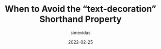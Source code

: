 ---
author: simevidas
date: 2022-02-25
permalink: false
publisher: css
tags:
  - css
target_url: https://css-tricks.com/when-to-avoid-css-text-decoration-shorthand/
title: When to Avoid the “text-decoration” Shorthand Property
---